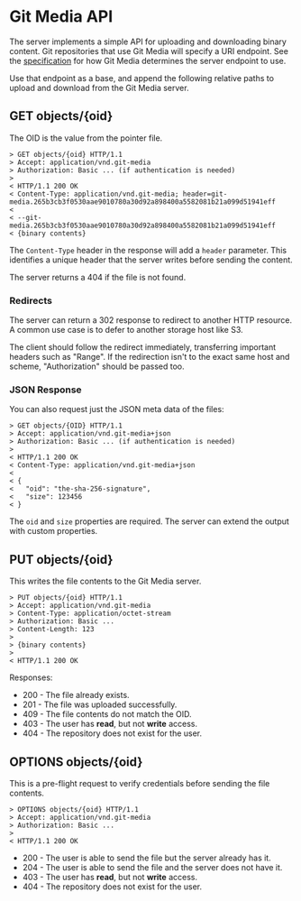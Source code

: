 # Git Media API

The server implements a simple API for uploading and downloading binary content.
Git repositories that use Git Media will specify a URI endpoint.  See the
[specification](spec.md) for how Git Media determines the server endpoint to use.

Use that endpoint as a base, and append the following relative paths to upload
and download from the Git Media server.

## GET objects/{oid}

The OID is the value from the pointer file.

```
> GET objects/{oid} HTTP/1.1
> Accept: application/vnd.git-media
> Authorization: Basic ... (if authentication is needed)
>
< HTTP/1.1 200 OK
< Content-Type: application/vnd.git-media; header=git-media.265b3cb3f0530aae9010780a30d92a898400a5582081b21a099d51941eff
<
< --git-media.265b3cb3f0530aae9010780a30d92a898400a5582081b21a099d51941eff
< {binary contents}
```

The `Content-Type` header in the response will add a `header` parameter.  This
identifies a unique header that the server writes before sending the content.

The server returns a 404 if the file is not found.

### Redirects

The server can return a 302 response to redirect to another HTTP resource.  A
common use case is to defer to another storage host like S3.

The client should follow the redirect immediately, transferring important
headers such as "Range".  If the redirection isn't to the exact same host and
scheme, "Authorization" should be passed too.

### JSON Response

You can also request just the JSON meta data of the files:

```
> GET objects/{OID} HTTP/1.1
> Accept: application/vnd.git-media+json
> Authorization: Basic ... (if authentication is needed)
>
< HTTP/1.1 200 OK
< Content-Type: application/vnd.git-media+json
<
< {
<   "oid": "the-sha-256-signature",
<   "size": 123456
< }
```

The `oid` and `size` properties are required.  The server can extend the output
with custom properties.

## PUT objects/{oid}

This writes the file contents to the Git Media server.

```
> PUT objects/{oid} HTTP/1.1
> Accept: application/vnd.git-media
> Content-Type: application/octet-stream
> Authorization: Basic ...
> Content-Length: 123
>
> {binary contents}
>
< HTTP/1.1 200 OK
```

Responses:

* 200 - The file already exists.
* 201 - The file was uploaded successfully.
* 409 - The file contents do not match the OID.
* 403 - The user has **read**, but not **write** access.
* 404 - The repository does not exist for the user.

## OPTIONS objects/{oid}

This is a pre-flight request to verify credentials before sending the file
contents.

```
> OPTIONS objects/{oid} HTTP/1.1
> Accept: application/vnd.git-media
> Authorization: Basic ...
>
< HTTP/1.1 200 OK
```

* 200 - The user is able to send the file but the server already has it.
* 204 - The user is able to send the file and the server does not have it.
* 403 - The user has **read**, but not **write** access.
* 404 - The repository does not exist for the user.
